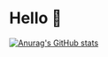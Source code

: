 # Hello 👋

[![Anurag's GitHub stats](https://github-readme-stats.vercel.app/api?username=mikas1213)](https://github.com/anuraghazra/github-readme-stats)
